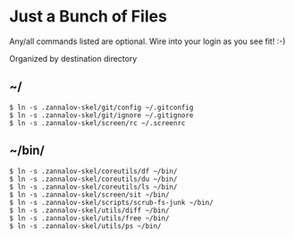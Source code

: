Just a Bunch of Files
=====================

Any/all commands listed are optional. Wire into your login as you see fit! :-)

Organized by destination directory

~/
--

    $ ln -s .zannalov-skel/git/config ~/.gitconfig
    $ ln -s .zannalov-skel/git/ignore ~/.gitignore
    $ ln -s .zannalov-skel/screen/rc ~/.screenrc

~/bin/
------

    $ ln -s .zannalov-skel/coreutils/df ~/bin/
    $ ln -s .zannalov-skel/coreutils/du ~/bin/
    $ ln -s .zannalov-skel/coreutils/ls ~/bin/
    $ ln -s .zannalov-skel/screen/sit ~/bin/
    $ ln -s .zannalov-skel/scripts/scrub-fs-junk ~/bin/
    $ ln -s .zannalov-skel/utils/diff ~/bin/
    $ ln -s .zannalov-skel/utils/free ~/bin/
    $ ln -s .zannalov-skel/utils/ps ~/bin/

